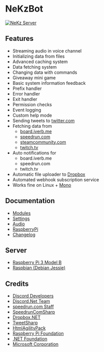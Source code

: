 # NeKzBot
[![NeKz Server](https://discordapp.com/api/guilds/208570520805965826/embed.png?style=banner2)](https://discord.gg/rEazbJn)

## Features
* Streaming audio in voice channel
* Initializing data from files
* Advanced caching system
* Data fetching system
* Changing data with commands
* Giveaway mini game
* Basic system information feedback
* Prefix handler
* Error handler
* Exit handler
* Permission checks
* Event logging
* Custom help mode
* Sending tweets to [twitter.com](https://twitter.com)
* Fetching data from
  * [board.iverb.me](https://board.iverb.me)
  * [speedrun.com](https://www.speedrun.com)
  * [steamcommunity.com](http://steamcommunity.com/workshop)
  * [twitch.tv](https://www.twitch.tv)
* Auto notifications for
  * board.iverb.me
  * speedrun.com
  * twitch.tv
* Automatic file uploader to [Dropbox](https://www.dropbox.com)
* Automated webhook subscription service
* Works fine on Linux + [Mono](http://www.mono-project.com)

## Documentation
* [Modules](https://github.com/NeKzor/NeKzBot/NeKzBot/Docs/blob/master/Modules.md)
* [Settings](https://github.com/NeKzor/NeKzBot/NeKzBot/Docs/blob/master/Settings.md)
* [Audio](https://github.com/NeKzor/NeKzBot/NeKzBot/Docs/blob/master/Audio.md)
* [RaspberryPi](https://github.com/NeKzor/NeKzBot/NeKzBot/Docs/blob/master/RaspberryPi.md)
* [Changelog](https://github.com/NeKzor/NeKzBot/NeKzBot/Docs/blob/master/Changelog.md)

## Server
* [Raspberry Pi 3 Model B](https://www.raspberrypi.org/products/raspberry-pi-3-model-b)
* [Raspbian (Debian Jessie)](https://www.raspberrypi.org/downloads/raspbian)

## Credits
* [Discord Developers](https://discordapp.com/developers)
* [Discord.Net Team](https://github.com/RogueException/Discord.Net)
* [speedrun.com Staff](https://github.com/speedruncom/api)
* [SpeedrunComSharp](https://github.com/LiveSplit/SpeedrunComSharp)
* [Dropbox.NET](https://github.com/dropbox/dropbox-sdk-dotnet)
* [TweetSharp](https://github.com/Yortw/tweetmoasharp)
* [HtmlAgilityPack](https://www.nuget.org/packages/HtmlAgilityPack)
* [Raspberry Pi Foundation](https://www.raspberrypi.org)
* [.NET Foundation](https://dotnetfoundation.org)
* [Microsoft Corporation](https://www.visualstudio.com/vs/community)